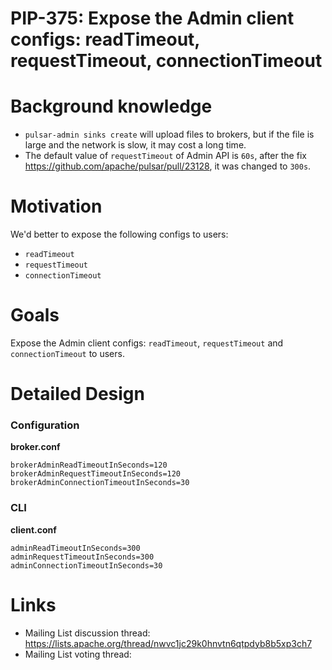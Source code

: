 # PIP-375: Expose the Admin client configs: readTimeout, requestTimeout, connectionTimeout

# Background knowledge

- `pulsar-admin sinks create` will upload files to brokers, but if the file is large and the network is slow, it may cost a long time.
- The default value of `requestTimeout` of Admin API is `60s`, after the fix https://github.com/apache/pulsar/pull/23128, it was changed to `300s`.

# Motivation

We'd better to expose the following configs to users:
- `readTimeout`
- `requestTimeout`
- `connectionTimeout`

# Goals

Expose the Admin client configs: `readTimeout`, `requestTimeout` and `connectionTimeout` to users.

# Detailed Design

### Configuration

**broker.conf**
```properties
brokerAdminReadTimeoutInSeconds=120
brokerAdminRequestTimeoutInSeconds=120
brokerAdminConnectionTimeoutInSeconds=30
```

### CLI

**client.conf**
```properties
adminReadTimeoutInSeconds=300
adminRequestTimeoutInSeconds=300
adminConnectionTimeoutInSeconds=30
```

# Links
* Mailing List discussion thread: https://lists.apache.org/thread/nwvc1jc29k0hnvtn6qtpdyb8b5xp3ch7
* Mailing List voting thread:
